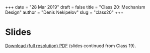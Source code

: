 +++
date = "28 Mar 2019"
draft = false
title = "Class 20: Mechanism Design"
author = "Denis Nekipelov"
slug = "class20"
+++

# Slides

[Download (full resolution) PDF](/docs/class19.pdf) (slides continued from Class 19).
